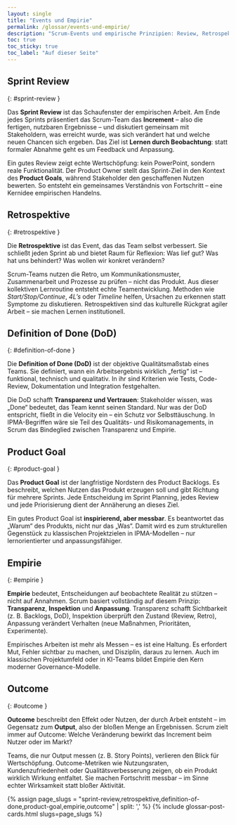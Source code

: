 ```yaml
---
layout: single
title: "Events und Empirie"
permalink: /glossar/events-und-empirie/
description: "Scrum-Events und empirische Prinzipien: Review, Retrospektive, Definition of Done, Product Goal, Empirie und Outcome – wie Lernen und Transparenz in agiler Arbeit funktionieren."
toc: true
toc_sticky: true
toc_label: "Auf dieser Seite"
---
```


## Sprint Review
{: #sprint-review }

Das **Sprint Review** ist das Schaufenster der empirischen Arbeit.
Am Ende jedes Sprints präsentiert das Scrum-Team das **Increment** – also die fertigen, nutzbaren Ergebnisse – und diskutiert gemeinsam mit Stakeholdern, was erreicht wurde, was sich verändert hat und welche neuen Chancen sich ergeben.
Das Ziel ist **Lernen durch Beobachtung**: statt formaler Abnahme geht es um Feedback und Anpassung.

Ein gutes Review zeigt echte Wertschöpfung: kein PowerPoint, sondern reale Funktionalität.
Der Product Owner stellt das Sprint-Ziel in den Kontext des **Product Goals**, während Stakeholder den geschaffenen Nutzen bewerten.
So entsteht ein gemeinsames Verständnis von Fortschritt – eine Kernidee empirischen Handelns.

## Retrospektive
{: #retrospektive }

Die **Retrospektive** ist das Event, das das Team selbst verbessert.
Sie schließt jeden Sprint ab und bietet Raum für Reflexion:
Was lief gut? Was hat uns behindert? Was wollen wir konkret verändern?

Scrum-Teams nutzen die Retro, um Kommunikationsmuster, Zusammenarbeit und Prozesse zu prüfen – nicht das Produkt.
Aus dieser kollektiven Lernroutine entsteht echte Teamentwicklung.
Methoden wie *Start/Stop/Continue*, *4L’s* oder *Timeline* helfen, Ursachen zu erkennen statt Symptome zu diskutieren.
Retrospektiven sind das kulturelle Rückgrat agiler Arbeit – sie machen Lernen institutionell.

## Definition of Done (DoD)
{: #definition-of-done }

Die **Definition of Done (DoD)** ist der objektive Qualitätsmaßstab eines Teams.
Sie definiert, wann ein Arbeitsergebnis wirklich „fertig“ ist – funktional, technisch und qualitativ.
In ihr sind Kriterien wie Tests, Code-Review, Dokumentation und Integration festgehalten.

Die DoD schafft **Transparenz und Vertrauen**: Stakeholder wissen, was „Done“ bedeutet, das Team kennt seinen Standard.
Nur was der DoD entspricht, fließt in die Velocity ein – ein Schutz vor Selbsttäuschung.
In IPMA-Begriffen wäre sie Teil des Qualitäts- und Risikomanagements, in Scrum das Bindeglied zwischen Transparenz und Empirie.

## Product Goal
{: #product-goal }

Das **Product Goal** ist der langfristige Nordstern des Product Backlogs.
Es beschreibt, welchen Nutzen das Produkt erzeugen soll und gibt Richtung für mehrere Sprints.
Jede Entscheidung im Sprint Planning, jedes Review und jede Priorisierung dient der Annäherung an dieses Ziel.

Ein gutes Product Goal ist **inspirierend, aber messbar**.
Es beantwortet das „Warum“ des Produkts, nicht nur das „Was“.
Damit wird es zum strukturellen Gegenstück zu klassischen Projektzielen in IPMA-Modellen – nur lernorientierter und anpassungsfähiger.

## Empirie
{: #empirie }

**Empirie** bedeutet, Entscheidungen auf beobachtete Realität zu stützen – nicht auf Annahmen.
Scrum basiert vollständig auf diesem Prinzip: **Transparenz**, **Inspektion** und **Anpassung**.
Transparenz schafft Sichtbarkeit (z. B. Backlogs, DoD), Inspektion überprüft den Zustand (Review, Retro), Anpassung verändert Verhalten (neue Maßnahmen, Prioritäten, Experimente).

Empirisches Arbeiten ist mehr als Messen – es ist eine Haltung.
Es erfordert Mut, Fehler sichtbar zu machen, und Disziplin, daraus zu lernen.
Auch im klassischen Projektumfeld oder in KI-Teams bildet Empirie den Kern moderner Governance-Modelle.

## Outcome
{: #outcome }

**Outcome** beschreibt den Effekt oder Nutzen, der durch Arbeit entsteht – im Gegensatz zum **Output**, also der bloßen Menge an Ergebnissen.
Scrum zielt immer auf Outcome: Welche Veränderung bewirkt das Increment beim Nutzer oder im Markt?

Teams, die nur Output messen (z. B. Story Points), verlieren den Blick für Wertschöpfung.
Outcome-Metriken wie Nutzungsraten, Kundenzufriedenheit oder Qualitätsverbesserung zeigen, ob ein Produkt wirklich Wirkung entfaltet.
Sie machen Fortschritt messbar – im Sinne echter Wirksamkeit statt bloßer Aktivität.

{% assign page_slugs = "sprint-review,retrospektive,definition-of-done,product-goal,empirie,outcome" | split: ',' %}
{% include glossar-post-cards.html slugs=page_slugs %}


